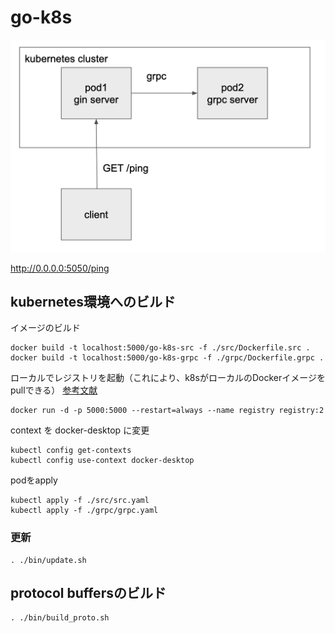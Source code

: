 # go-k8s

<img src="./docs/figure.png" />

http://0.0.0.0:5050/ping

## kubernetes環境へのビルド

イメージのビルド

```
docker build -t localhost:5000/go-k8s-src -f ./src/Dockerfile.src .
docker build -t localhost:5000/go-k8s-grpc -f ./grpc/Dockerfile.grpc .
```

ローカルでレジストリを起動（これにより、k8sがローカルのDockerイメージをpullできる） [参考文献](https://stackoverflow.com/questions/57167104/how-to-use-local-docker-image-in-kubernetes-via-kubectl)


```
docker run -d -p 5000:5000 --restart=always --name registry registry:2
```

context を docker-desktop に変更

```
kubectl config get-contexts
kubectl config use-context docker-desktop
```

podをapply

```
kubectl apply -f ./src/src.yaml
kubectl apply -f ./grpc/grpc.yaml
```

### 更新

```
. ./bin/update.sh
```

## protocol buffersのビルド

```
. ./bin/build_proto.sh
```
